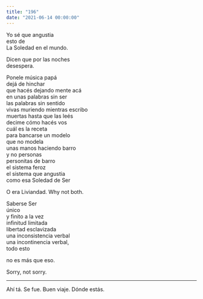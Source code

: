 ```yaml
---
title: "196"
date: "2021-06-14 00:00:00"
---
```


Yo sé que angustia\
esto de\
La Soledad en el mundo.

Dicen que por las noches\
desespera.

Ponele música papá\
dejá de hinchar\
que hacés dejando mente acá\
en unas palabras sin ser\
las palabras sin sentido\
vivas muriendo mientras escribo\
muertas hasta que las leés\
decime cómo hacés vos\
cuál es la receta\
para bancarse un modelo\
que no modela\
unas manos haciendo barro\
y no personas\
personitas de barro\
el sistema feroz\
el sistema que angustia\
como esa Soledad de Ser

O era Liviandad. Why not both.

Saberse Ser\
único\
y finito a la vez\
infinitud limitada\
libertad esclavizada\
una inconsistencia verbal\
una incontinencia verbal,\
todo esto

no es más que eso.

Sorry, not sorry.

---

Ahí tá. Se fue. Buen viaje. Dónde estás.